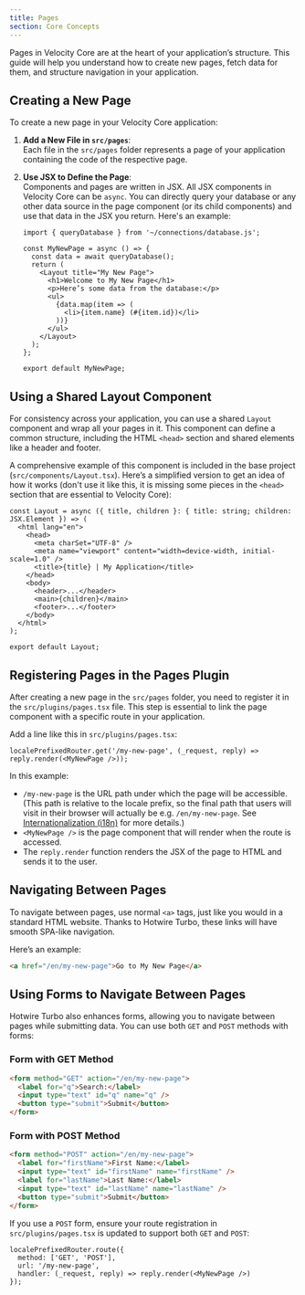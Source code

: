 ```yaml
---
title: Pages
section: Core Concepts
---
```


Pages in Velocity Core are at the heart of your application’s structure. This guide will help you understand how to create new pages, fetch data for them, and structure navigation in your application.

## Creating a New Page

To create a new page in your Velocity Core application:

1. **Add a New File in `src/pages`**:  
   Each file in the `src/pages` folder represents a page of your application containing the code of the respective page.

2. **Use JSX to Define the Page**:  
   Components and pages are written in JSX. All JSX components in Velocity Core can be `async`. You can directly query your database or any other data source in the page component (or its child components) and use that data in the JSX you return. Here's an example:

   ```tsx
   import { queryDatabase } from '~/connections/database.js';

   const MyNewPage = async () => {
     const data = await queryDatabase();
     return (
       <Layout title="My New Page">
         <h1>Welcome to My New Page</h1>
         <p>Here’s some data from the database:</p>
         <ul>
           {data.map(item => (
             <li>{item.name} (#{item.id})</li>
           ))}
         </ul>
       </Layout>
     );
   };

   export default MyNewPage;
   ```

## Using a Shared Layout Component

For consistency across your application, you can use a shared `Layout` component and wrap all your pages in it. This component can define a common structure, including the HTML `<head>` section and shared elements like a header and footer.

A comprehensive example of this component is included in the base project (`src/components/Layout.tsx`). Here’s a simplified version to get an idea of how it works (don't use it like this, it is missing some pieces in the `<head>` section that are essential to Velocity Core):

```tsx
const Layout = async ({ title, children }: { title: string; children: JSX.Element }) => (
  <html lang="en">
    <head>
      <meta charSet="UTF-8" />
      <meta name="viewport" content="width=device-width, initial-scale=1.0" />
      <title>{title} | My Application</title>
    </head>
    <body>
      <header>...</header>
      <main>{children}</main>
      <footer>...</footer>
    </body>
  </html>
);

export default Layout;
```

## Registering Pages in the Pages Plugin

After creating a new page in the `src/pages` folder, you need to register it in the `src/plugins/pages.tsx` file. This step is essential to link the page component with a specific route in your application.

Add a line like this in `src/plugins/pages.tsx`:

```tsx
localePrefixedRouter.get('/my-new-page', (_request, reply) => reply.render(<MyNewPage />));
```

In this example:

- `/my-new-page` is the URL path under which the page will be accessible. (This path is relative to the locale prefix, so the final path that users will visit in their browser will actually be e.g. `/en/my-new-page`. See [Internationalization (i18n)](/advanced-guides/i18n) for more details.)
- `<MyNewPage />` is the page component that will render when the route is accessed.
- The `reply.render` function renders the JSX of the page to HTML and sends it to the user.

## Navigating Between Pages

To navigate between pages, use normal `<a>` tags, just like you would in a standard HTML website. Thanks to Hotwire Turbo, these links will have smooth SPA-like navigation.

Here’s an example:

```html
<a href="/en/my-new-page">Go to My New Page</a>
```

## Using Forms to Navigate Between Pages

Hotwire Turbo also enhances forms, allowing you to navigate between pages while submitting data. You can use both `GET` and `POST` methods with forms:

### Form with GET Method

```html
<form method="GET" action="/en/my-new-page">
  <label for="q">Search:</label>
  <input type="text" id="q" name="q" />
  <button type="submit">Submit</button>
</form>
```

### Form with POST Method

```html
<form method="POST" action="/en/my-new-page">
  <label for="firstName">First Name:</label>
  <input type="text" id="firstName" name="firstName" />
  <label for="lastName">Last Name:</label>
  <input type="text" id="lastName" name="lastName" />
  <button type="submit">Submit</button>
</form>
```

If you use a `POST` form, ensure your route registration in `src/plugins/pages.tsx` is updated to support both `GET` and `POST`:

```tsx
localePrefixedRouter.route({
  method: ['GET', 'POST'],
  url: '/my-new-page',
  handler: (_request, reply) => reply.render(<MyNewPage />)
});
```
